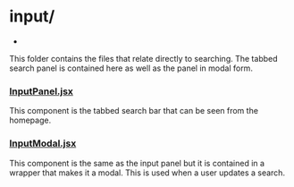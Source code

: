 # input/
-
This folder contains the files that relate directly to searching. The tabbed search panel is contained here as well as the panel in modal form.

### [InputPanel.jsx](InputPanel.jsx)
This component is the tabbed search bar that can be seen from the homepage.

### [InputModal.jsx](InputModal.jsx)
This component is the same as the input panel but it is contained in a wrapper that makes it a modal. This is used when a user updates a search.